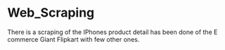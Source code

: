 # Web_Scraping
There is a scraping of the IPhones product detail has been done of the E commerce Giant Flipkart with few other ones.
